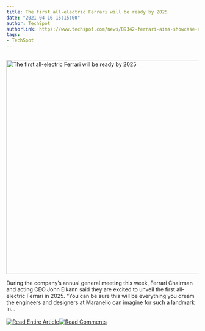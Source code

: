 ```yaml
---
title: The first all-electric Ferrari will be ready by 2025
date: "2021-04-16 15:15:00"
author: TechSpot
authorlink: https://www.techspot.com/news/89342-ferrari-aims-showcase-all-electric-model-2025.html
tags:
- TechSpot
---
```

<a href="https://www.techspot.com/news/89342-ferrari-aims-showcase-all-electric-model-2025.html" target="_blank"><img src="https://static.techspot.com/images2/news/ts3_thumbs/2021/04/2021-04-16-ts3_thumbs-bc0.jpg" width="800" height="560" style="padding: 15px 0" title="The first all-electric Ferrari will be ready by 2025" /></a><br />During the company’s annual general meeting this week, Ferrari Chairman and acting CEO John Elkann said they are excited to unveil the first all-electric Ferrari in 2025. “You can be sure this will be everything you dream the engineers and designers at Maranello can imagine for such a landmark in...<br /><br /><a href="https://www.techspot.com/news/89342-ferrari-aims-showcase-all-electric-model-2025.html"><img src="https://static.techspot.com/images/rss/rss_buttons_01.png" border="0" alt="Read Entire Article" /></a><a href="https://www.techspot.com/news/89342-ferrari-aims-showcase-all-electric-model-2025.html#comments"><img src="https://static.techspot.com/images/rss/rss_buttons_02.png" border="0" alt="Read Comments" /></a><br /><br />